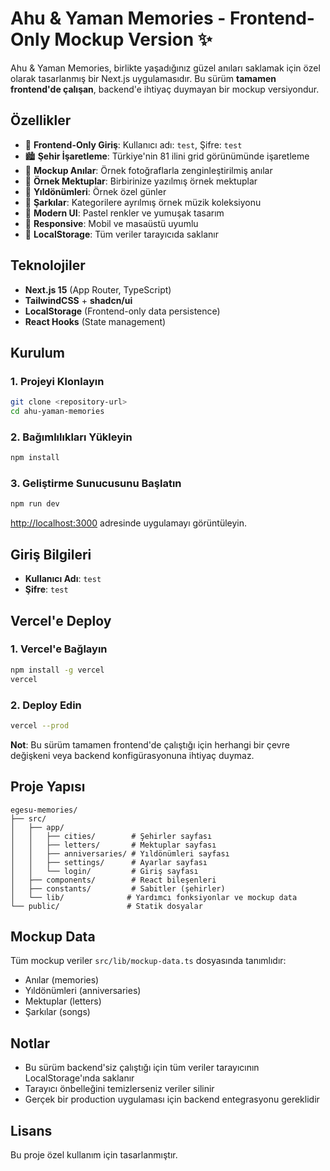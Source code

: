 # Ahu & Yaman Memories - Frontend-Only Mockup Version ✨

Ahu & Yaman Memories, birlikte yaşadığınız güzel anıları saklamak için özel olarak tasarlanmış bir Next.js uygulamasıdır. Bu sürüm **tamamen frontend'de çalışan**, backend'e ihtiyaç duymayan bir mockup versiyondur.

## Özellikler

- 🔐 **Frontend-Only Giriş**: Kullanıcı adı: `test`, Şifre: `test`
- 🏙️ **Şehir İşaretleme**: Türkiye'nin 81 ilini grid görünümünde işaretleme
- 📸 **Mockup Anılar**: Örnek fotoğraflarla zenginleştirilmiş anılar
- 📝 **Örnek Mektuplar**: Birbirinize yazılmış örnek mektuplar
- 📅 **Yıldönümleri**: Örnek özel günler
- 🎵 **Şarkılar**: Kategorilere ayrılmış örnek müzik koleksiyonu
- 🎨 **Modern UI**: Pastel renkler ve yumuşak tasarım
- 📱 **Responsive**: Mobil ve masaüstü uyumlu
- 💾 **LocalStorage**: Tüm veriler tarayıcıda saklanır

## Teknolojiler

- **Next.js 15** (App Router, TypeScript)
- **TailwindCSS** + **shadcn/ui**
- **LocalStorage** (Frontend-only data persistence)
- **React Hooks** (State management)

## Kurulum

### 1. Projeyi Klonlayın

```bash
git clone <repository-url>
cd ahu-yaman-memories
```

### 2. Bağımlılıkları Yükleyin

```bash
npm install
```

### 3. Geliştirme Sunucusunu Başlatın

```bash
npm run dev
```

[http://localhost:3000](http://localhost:3000) adresinde uygulamayı görüntüleyin.

## Giriş Bilgileri

- **Kullanıcı Adı**: `test`
- **Şifre**: `test`

## Vercel'e Deploy

### 1. Vercel'e Bağlayın

```bash
npm install -g vercel
vercel
```

### 2. Deploy Edin

```bash
vercel --prod
```

**Not**: Bu sürüm tamamen frontend'de çalıştığı için herhangi bir çevre değişkeni veya backend konfigürasyonuna ihtiyaç duymaz.

## Proje Yapısı

```
egesu-memories/
├── src/
│   ├── app/
│   │   ├── cities/        # Şehirler sayfası
│   │   ├── letters/       # Mektuplar sayfası
│   │   ├── anniversaries/ # Yıldönümleri sayfası
│   │   ├── settings/      # Ayarlar sayfası
│   │   └── login/         # Giriş sayfası
│   ├── components/        # React bileşenleri
│   ├── constants/         # Sabitler (şehirler)
│   └── lib/              # Yardımcı fonksiyonlar ve mockup data
└── public/               # Statik dosyalar
```

## Mockup Data

Tüm mockup veriler `src/lib/mockup-data.ts` dosyasında tanımlıdır:
- Anılar (memories)
- Yıldönümleri (anniversaries)
- Mektuplar (letters)
- Şarkılar (songs)

## Notlar

- Bu sürüm backend'siz çalıştığı için tüm veriler tarayıcının LocalStorage'ında saklanır
- Tarayıcı önbelleğini temizlerseniz veriler silinir
- Gerçek bir production uygulaması için backend entegrasyonu gereklidir

## Lisans

Bu proje özel kullanım için tasarlanmıştır.
